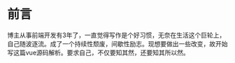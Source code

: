# 前言

博主从事前端开发有3年了，一直觉得写作是个好习惯，无奈在生活这个巨轮上，自己随波逐流。成了一个持续性颓废，间歇性励志。现想要做出一些改变，故开始写这篇vue源码解析。要求自己，不仅要知其然，还要知其所以然。


